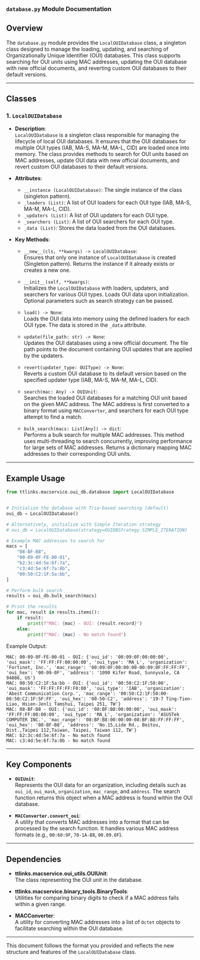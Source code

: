 ### `database.py` Module Documentation

## Overview

The `database.py` module provides the `LocalOUIDatabase` class, a singleton class designed to manage the loading, updating, and searching of Organizationally Unique Identifier (OUI) databases. This class supports searching for OUI units using MAC addresses, updating the OUI database with new official documents, and reverting custom OUI databases to their default versions.

---

## Classes

### 1. `LocalOUIDatabase`

- **Description**:  
    `LocalOUIDatabase` is a singleton class responsible for managing the lifecycle of local OUI databases. It ensures that the OUI databases for multiple OUI types (IAB, MA-S, MA-M, MA-L, CID) are loaded once into memory. The class provides methods to search for OUI units based on MAC addresses, update OUI data with new official documents, and revert custom OUI databases to their default versions.

- **Attributes**:
    - `__instance (LocalOUIDatabase)`: The single instance of the class (singleton pattern).
    - `_loaders (List)`: A list of OUI loaders for each OUI type (IAB, MA-S, MA-M, MA-L, CID).
    - `_updaters (List)`: A list of OUI updaters for each OUI type.
    - `_searchers (List)`: A list of OUI searchers for each OUI type.
    - `_data (List)`: Stores the data loaded from the OUI databases.

- **Key Methods**:

    - `__new__(cls, **kwargs) -> LocalOUIDatabase`:  
      Ensures that only one instance of `LocalOUIDatabase` is created (Singleton pattern). Returns the instance if it already exists or creates a new one.

    - `__init__(self, **kwargs)`:  
      Initializes the `LocalOUIDatabase` with loaders, updaters, and searchers for various OUI types. Loads OUI data upon initialization. Optional parameters such as search strategy can be passed.

    - `load() -> None`:  
      Loads the OUI data into memory using the defined loaders for each OUI type. The data is stored in the `_data` attribute.

    - `update(file_path: str) -> None`:  
      Updates the OUI databases using a new official document. The file path points to the document containing OUI updates that are applied by the updaters.

    - `revert(updater_type: OUIType) -> None`:  
      Reverts a custom OUI database to its default version based on the specified updater type (IAB, MA-S, MA-M, MA-L, CID).

    - `search(mac: Any) -> OUIUnit`:  
      Searches the loaded OUI databases for a matching OUI unit based on the given MAC address. The MAC address is first converted to a binary format using `MACConverter`, and searchers for each OUI type attempt to find a match.

    - `bulk_search(macs: List[Any]) -> dict`:  
      Performs a bulk search for multiple MAC addresses. This method uses multi-threading to search concurrently, improving performance for large sets of MAC addresses. Returns a dictionary mapping MAC addresses to their corresponding OUI units.

---

## Example Usage

```python
from ttlinks.macservice.oui_db.database import LocalOUIDatabase


# Initialize the database with Trie-based searching (default)
oui_db = LocalOUIDatabase()

# Alternatively, initialize with Simple Iteration strategy
# oui_db = LocalOUIDatabase(strategy=OUIDBStrategy.SIMPLE_ITERATION)

# Example MAC addresses to search for
macs = [
    "08-BF-B8",
    "00-09-0F-FE-00-01",
    "b2:3c:4d:5e:6f:7a",
    "c3:4d:5e:6f:7a:8b",
    "00:50:C2:1F:5a:bb",
]

# Perform bulk search
results = oui_db.bulk_search(macs)

# Print the results
for mac, result in results.items():
    if result:
        print(f"MAC: {mac} - OUI: {result.record}")
    else:
        print(f"MAC: {mac} - No match found")
```
Example Output:
```
MAC: 00-09-0F-FE-00-01 - OUI: {'oui_id': '00:09:0F:00:00:00', 'oui_mask': 'FF:FF:FF:00:00:00', 'oui_type': 'MA_L', 'organization': 'Fortinet, Inc.', 'mac_range': '00:09:0F:00:00:00-00:09:0F:FF:FF:FF', 'oui_hex': '00-09-0F', 'address': '1090 Kifer Road, Sunnyvale, CA 94086, US'}
MAC: 00:50:C2:1F:5a:bb - OUI: {'oui_id': '00:50:C2:1F:50:00', 'oui_mask': 'FF:FF:FF:FF:F0:00', 'oui_type': 'IAB', 'organization': 'Abest Communication Corp.', 'mac_range': '00:50:C2:1F:50:00-00:50:C2:1F:5F:FF', 'oui_hex': '00-50-C2', 'address': '19-7 Ting-Tien-Liao, Hsien-Jenli Tamshui, Taipei 251, TW'}
MAC: 08-BF-B8 - OUI: {'oui_id': '08:BF:B8:00:00:00', 'oui_mask': 'FF:FF:FF:00:00:00', 'oui_type': 'MA_L', 'organization': 'ASUSTek COMPUTER INC.', 'mac_range': '08:BF:B8:00:00:00-08:BF:B8:FF:FF:FF', 'oui_hex': '08-BF-B8', 'address': 'No.15,Lide Rd., Beitou, Dist.,Taipei 112,Taiwan, Taipei, Taiwan 112, TW'}
MAC: b2:3c:4d:5e:6f:7a - No match found
MAC: c3:4d:5e:6f:7a:8b - No match found
```


---

## Key Components

- **`OUIUnit`**:  
  Represents the OUI data for an organization, including details such as `oui_id`, `oui_mask`, `organization`, `mac_range`, and `address`. The search function returns this object when a MAC address is found within the OUI database.

- **`MACConverter.convert_oui`**:  
  A utility that converts MAC addresses into a format that can be processed by the search function. It handles various MAC address formats (e.g., `00:60:9F`, `70-1A-B8`, `00.09.0F`).

---

## Dependencies

- **ttlinks.macservice.oui_utils.OUIUnit**:  
  The class representing the OUI unit in the database.

- **ttlinks.macservice.binary_tools.BinaryTools**:  
  Utilities for comparing binary digits to check if a MAC address falls within a given range.

- **MACConverter**:  
  A utility for converting MAC addresses into a list of `Octet` objects to facilitate searching within the OUI database.

---

This document follows the format you provided and reflects the new structure and features of the `LocalOUIDatabase` class.